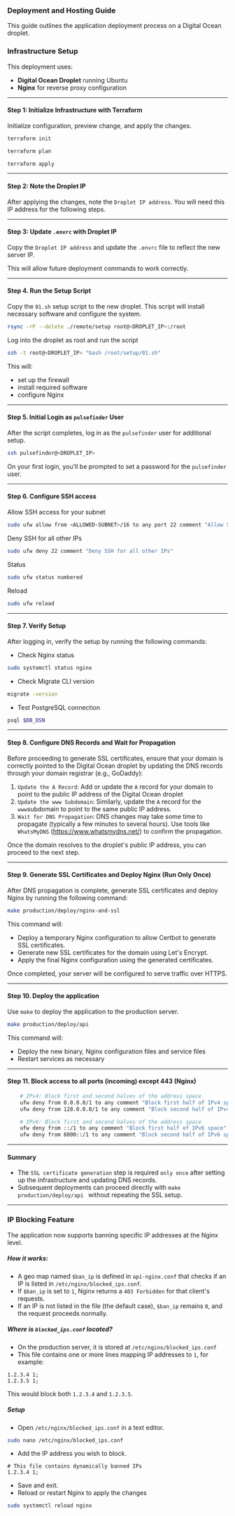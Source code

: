 ### Deployment and Hosting Guide

This guide outlines the application deployment process on a Digital Ocean droplet.

### Infrastructure Setup

This deployment uses:
- **Digital Ocean Droplet** running Ubuntu
- **Nginx** for reverse proxy configuration

---
#### Step 1: Initialize Infrastructure with Terraform

Initialize configuration, preview change, and apply the changes.

```bash
terraform init
```
```bash
terraform plan
```
```bash
terraform apply
```

---
#### Step 2: Note the Droplet IP

After applying the changes, note the `Droplet IP address`. You will need this IP address for the following steps.

---
#### Step 3: Update `.envrc` with Droplet IP

Copy the `Droplet IP address` and update the `.envrc` file to reflect the new server IP.

This will allow future deployment commands to work correctly.

---
#### Step 4. Run the Setup Script

Copy the `01.sh` setup script to the new droplet. This script will install necessary software and configure the system.
```bash
rsync -rP --delete ./remote/setup root@<DROPLET_IP>:/root
```

Log into the droplet as root and run the script
```bash
ssh -t root@<DROPLET_IP> "bash /root/setup/01.sh"
```

This will:
- set up the firewall
- install required software
- configure Nginx

---
#### Step 5. Initial Login as `pulsefinder` User

After the script completes, log in as the `pulsefinder` user for additional setup.
```bash
ssh pulsefinder@<DROPLET_IP>
```
On your first login, you'll be prompted to set a password for the `pulsefinder` user.

---
#### Step 6. Configure SSH access

Allow SSH access for your subnet
```bash
sudo ufw allow from <ALLOWED-SUBNET>/16 to any port 22 comment "Allow SSH from our subnet"
```

Deny SSH for all other IPs
```bash
sudo ufw deny 22 comment "Deny SSH for all other IPs"
```

Status
```bash
sudo ufw status numbered
```
Reload
```bash
sudo ufw reload
```

---
#### Step 7. Verify Setup

After logging in, verify the setup by running the following commands:
- Check Nginx status
```bash
sudo systemctl status nginx
```  
- Check Migrate CLI version
```bash
migrate -version
```  
- Test PostgreSQL connection
```bash
psql $DB_DSN
``` 
---
#### Step 8. Configure DNS Records and Wait for Propagation

Before proceeding to generate SSL certificates, ensure that your domain is correctly pointed to the Digital Ocean droplet
by updating the DNS records through your domain registrar (e.g., GoDaddy):

1. `Update the A Record`: Add or update the `A` record for your domain to point to the public IP address of the Digital
    Ocean droplet
2. `Update the www Subdomain`: Similarly, update the `A` record for the `www`subdomain to point to the same public IP address.
3. `Wait for DNS Propagation`: DNS changes may take some time to propagate (typically a few minutes to several hours).
   Use tools like `WhatsMyDNS` (https://www.whatsmydns.net/) to confirm the propagation.

Once the domain resolves to the droplet's public IP address, you can proceed to the next step.

---
#### Step 9. Generate SSL Certificates and Deploy Nginx (Run Only Once)

After DNS propagation is complete, generate SSL certificates and deploy Nginx by running the following command:
```bash
make production/deploy/nginx-and-ssl
```

This command will:
- Deploy a temporary Nginx configuration to allow Certbot to generate SSL certificates.
- Generate new SSL certificates for the domain using Let's Encrypt.
- Apply the final Nginx configuration using the generated certificates.

Once completed, your server will be configured to serve traffic over HTTPS.

---
#### Step 10. Deploy the application
Use `make` to deploy the application to the production server.
```bash
make production/deploy/api
```  

This command will:
- Deploy the new binary, Nginx configuration files and service files
- Restart services as necessary

---
#### Step 11. Block access to all ports (incoming) except 443 (Nginx)

```bash
    # IPv4: Block first and second halves of the address space
    ufw deny from 0.0.0.0/1 to any comment "Block first half of IPv4 space"
    ufw deny from 128.0.0.0/1 to any comment "Block second half of IPv4 space"

    # IPv6: Block first and second halves of the address space
    ufw deny from ::/1 to any comment "Block first half of IPv6 space"
    ufw deny from 8000::/1 to any comment "Block second half of IPv6 space"
```

---
#### Summary

- The `SSL certificate generation` step is required `only once` after setting up the infrastructure and updating DNS records.
- Subsequent deployments can proceed directly with ```make production/deploy/api ``` without repeating the SSL setup.

---
### IP Blocking Feature

The application now supports banning specific IP addresses at the Nginx level.

##### How it works:

- A geo map named `$ban_ip` is defined in `api-nginx.conf` that checks if an IP is listed in `/etc/nginx/blocked_ips.conf`.
- If `$ban_ip` is set to `1`, Nginx returns a `403 Forbidden` for that client's requests.
- If an IP is not listed in the file (the default case), `$ban_ip` remains `0`, and the request proceeds normally.

##### Where is `blocked_ips.conf` located?

- On the production server, it is stored at `/etc/nginx/blocked_ips.conf`
- This file contains one or more lines mapping IP addresses to `1`, for example:

```
1.2.3.4 1;
1.2.3.5 1;
```

This would block both `1.2.3.4` and `1.2.3.5`.

##### Setup

- Open `/etc/nginx/blocked_ips.conf` in a text editor.
```bash
sudo nano /etc/nginx/blocked_ips.conf
```

- Add the IP address you wish to block.
```
# This file contains dynamically banned IPs
1.2.3.4 1;
```

- Save and exit.
- Reload or restart Nginx to apply the changes
```bash
sudo systemctl reload nginx
```